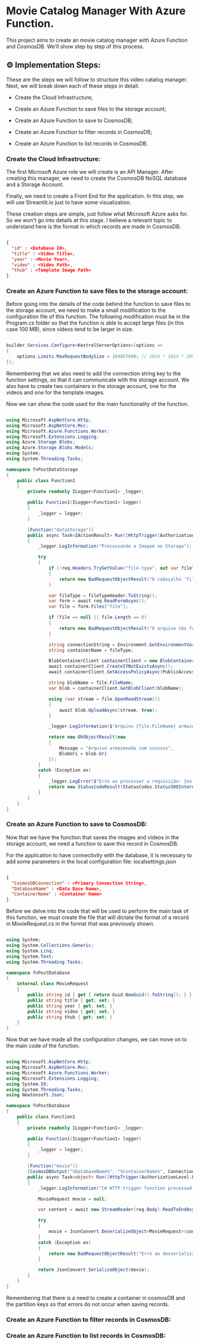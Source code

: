 # Movie Catalog Manager With Azure Function.

This project aims to create an movie catalog manager with Azure Function and CosmosDB. We'll show step by step of this process.

## ⚙️ Implementation Steps:


These are the steps we will follow to structure this video catalog manager. Next, we will break down each of these steps in detail.


- Create the Cloud Infrastructure;

- Create an Azure Function to save files to the storage account;

- Create an Azure Function to save to CosmosDB;

- Create an Azure Function to filter records in CosmosDB;

- Create an Azure Function to list records in CosmosDB.


### Create the Cloud Infrastructure:


The first Microsoft Azure role we will create is an API Manager. After creating this manager, we need to create the CosmosDB NoSQL database and a Storage Account.

Finally, we need to create a Front End for the application. In this step, we will use Streamlit.io just to have some visualization.

These creation steps are simple, just follow what Microsoft Azure asks for. So we won't go into details at this stage. I believe a relevant topic to understand here is the format in which records are made in CosmosDB.

```json

{
  "id" : <Database ID>,
  "title" : <Video Title>,
  "year" : <Movie Year>,
  "video" : <Video Path>,
  "thub" : <Template Image Path>
}

```


### Create an Azure Function to save files to the storage account:


Before going into the details of the code behind the function to save files to the storage account, we need to make a small modification to the configuration file of this function. The following modification must be in the Program.cs folder so that the function is able to accept large files (in this case 100 MB), since videos tend to be larger in size.

```csharp

builder.Services.Configure<KestrelServerOptions>(options =>
{
    options.Limits.MaxRequestBodySize = 104857600; // 1024 * 1024 * 100, // 100 MB
});


```

Remembering that we also need to add the connection string key to the function settings, so that it can communicate with the storage account. We also have to create two containers in the storage account, one for the videos and one for the template images.


Now we can show the code used for the main functionality of the function.

```csharp

using Microsoft.AspNetCore.Http;
using Microsoft.AspNetCore.Mvc;
using Microsoft.Azure.Functions.Worker;
using Microsoft.Extensions.Logging;
using Azure.Storage.Blobs;
using Azure.Storage.Blobs.Models;
using System;
using System.Threading.Tasks;

namespace fnPostDataStorage
{
    public class Function1
    {
        private readonly ILogger<Function1> _logger;

        public Function1(ILogger<Function1> logger)
        {
            _logger = logger;
        }

        [Function("dataStorage")]
        public async Task<IActionResult> Run([HttpTrigger(AuthorizationLevel.Function, "post")] HttpRequest req)
        {
            _logger.LogInformation("Processando a Imagem no Storage");

            try
            {
                if (!req.Headers.TryGetValue("file-type", out var fileTypeHeader))
                {
                    return new BadRequestObjectResult("O cabeçalho 'file-type' é obrigatório");
                }

                var fileType = fileTypeHeader.ToString();
                var form = await req.ReadFormAsync();
                var file = form.Files["file"];

                if (file == null || file.Length == 0)
                {
                    return new BadRequestObjectResult("O arquivo não foi enviado");
                }

                string connectionString = Environment.GetEnvironmentVariable("AzureWebJobsStorage");
                string containerName = fileType;

                BlobContainerClient containerClient = new BlobContainerClient(connectionString, containerName);
                await containerClient.CreateIfNotExistsAsync();
                await containerClient.SetAccessPolicyAsync(PublicAccessType.BlobContainer);

                string blobName = file.FileName;
                var blob = containerClient.GetBlobClient(blobName);

                using (var stream = file.OpenReadStream())
                {
                    await blob.UploadAsync(stream, true);
                }

                _logger.LogInformation($"Arquivo {file.FileName} armazenado com sucesso");

                return new OkObjectResult(new
                {
                    Message = "Arquivo armazenado com sucesso",
                    BlobUri = blob.Uri
                });
            }
            catch (Exception ex)
            {
                _logger.LogError($"Erro ao processar a requisição: {ex.Message}");
                return new StatusCodeResult(StatusCodes.Status500InternalServerError);
            }
        }
    }
}

```


### Create an Azure Function to save to CosmosDB:


Now that we have the function that saves the images and videos in the storage account, we need a function to save this record in CosmosDB.

For the application to have connectivity with the database, it is necessary to add some parameters in the local configuration file: localsettings.json

```json

{
  "CosmosDBConnection" : <Primary Connection String>,
  "DatabaseName" : <Data Base Name>,
  "ContainerName" : <Container Name>
}

```


Before we delve into the code that will be used to perform the main task of this function, we must create the file that will dictate the format of a record in MovieRequest.cs in the format that was previously shown.

```csharp

using System;
using System.Collections.Generic;
using System.Linq;
using System.Text;
using System.Threading.Tasks;

namespace fnPostDatabase
{
    internal class MovieRequest
    {
        public string id { get { return Guid.NewGuid().ToString(); } }
        public string title { get; set; }
        public string year { get; set; }
        public string video { get; set; }
        public string thub { get; set; }
    }
}


```


Now that we have made all the configuration changes, we can move on to the main code of the function.

```csharp

using Microsoft.AspNetCore.Http;
using Microsoft.AspNetCore.Mvc;
using Microsoft.Azure.Functions.Worker;
using Microsoft.Extensions.Logging;
using System.IO;
using System.Threading.Tasks;
using Newtonsoft.Json;

namespace fnPostDatabase
{
    public class Function1
    {
        private readonly ILogger<Function1> _logger;

        public Function1(ILogger<Function1> logger)
        {
            _logger = logger;
        }

        [Function("movie")]
        [CosmosDBOutput("%DatabaseName%", "%ContainerName%", Connection = "CosmoDBConnection", CreateIfNotExists = true, PartionKey = "id")]
        public async Task<object> Run([HttpTrigger(AuthorizationLevel.Function, "post")] HttpRequest req)
        {
            _logger.LogInformation("C# HTTP trigger function processed a request.");

            MovieRequest movie = null;

            var content = await new StreamReader(req.Body).ReadToEndAsync();

            try
            {
                movie = JsonConvert.DeserializeObject<MovieRequest>(content);
            }
            catch (Exception ex)
            {
                return new BadRequestObjectResult("Erro ao desserializar o objeto: " + ex.Message);
            }

            return JsonConvert.SerializeObject(movie);
        }
    }
}


```


Remembering that there is a need to create a container in cosmosDB and the partition keys so that errors do not occur when saving records.

### Create an Azure Function to filter records in CosmosDB:


### Create an Azure Function to list records in CosmosDB:


